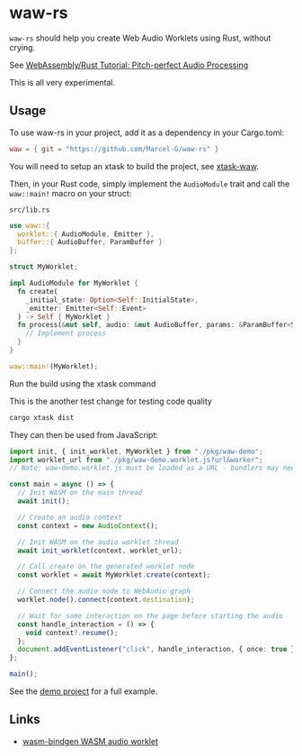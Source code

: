 # waw-rs

`waw-rs` should help you create Web Audio Worklets using Rust, without crying.

See [WebAssembly/Rust Tutorial: Pitch-perfect Audio Processing](https://www.toptal.com/webassembly/webassembly-rust-tutorial-web-audio)

This is all very experimental.

## Usage

To use waw-rs in your project, add it as a dependency in your Cargo.toml:

```toml
waw = { git = "https://github.com/Marcel-G/waw-rs" }
```

You will need to setup an xtask to build the project, see [xtask-waw](xtask-waw/README.md).

Then, in your Rust code, simply implement the `AudioModule` trait and call the `waw::main!` macro on your struct:

`src/lib.rs`

```rust
use waw::{
  worklet::{ AudioModule, Emitter },
  buffer::{ AudioBuffer, ParamBuffer }
};

struct MyWorklet;

impl AudioModule for MyWorklet {
  fn create(
    _initial_state: Option<Self::InitialState>,
    _emitter: Emitter<Self::Event>
  ) -> Self { MyWorklet }
  fn process(&mut self, audio: &mut AudioBuffer, params: &ParamBuffer<Self::Param>) {
    // Implement process
  }
}

waw::main!(MyWorklet);
```

Run the build using the xtask command

This is the another test change for testing code quality

```bash
cargo xtask dist
```

They can then be used from JavaScript:

```typescript
import init, { init_worklet, MyWorklet } from "./pkg/waw-demo";
import worklet_url from "./pkg/waw-demo.worklet.js?url&worker";
// Note: waw-demo.worklet.js must be loaded as a URL - bundlers may need different config for this

const main = async () => {
  // Init WASM on the main thread
  await init();

  // Create an audio context
  const context = new AudioContext();

  // Init WASM on the audio worklet thread
  await init_worklet(context, worklet_url);

  // Call create on the generated worklet node
  const worklet = await MyWorklet.create(context);

  // Connect the audio node to WebAudio graph
  worklet.node().connect(context.destination);

  // Wait for some interaction on the page before starting the audio
  const handle_interaction = () => {
    void context?.resume();
  };
  document.addEventListener("click", handle_interaction, { once: true });
};

main();
```

See the [demo project](demo/app) for a full example.

## Links

- [wasm-bindgen WASM audio worklet](https://rustwasm.github.io/wasm-bindgen/examples/wasm-audio-worklet.html#wasm-audio-worklet)

